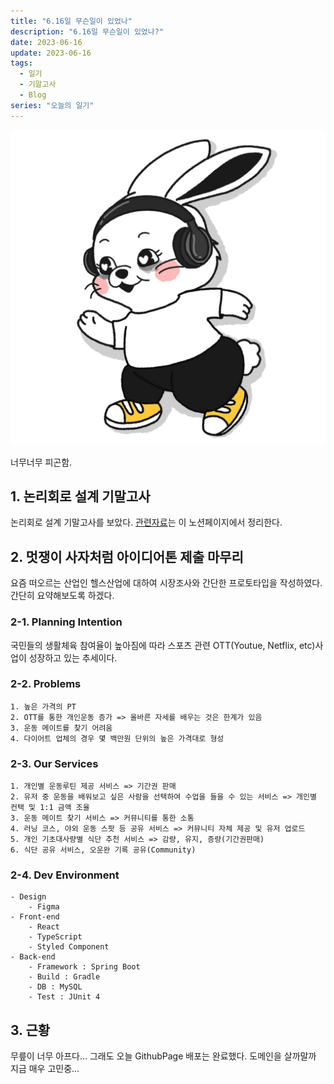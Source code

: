 ```yaml
---
title: "6.16일 무슨일이 있었나"
description: "6.16일 무슨일이 있었나?"
date: 2023-06-16
update: 2023-06-16
tags:
  - 일기
  - 기말고사
  - Blog
series: "오늘의 일기"
---
```


![오늘 상태](dev-jeans.jpg)

너무너무 피곤함.

## 1. 논리회로 설계 기말고사

논리회로 설계 기말고사를 보았다.
<span style="color:red; ">[관련자료](https://sleepy-rosehip-c39.notion.site/f3c1e3eac8e64f1688c718a67b93004b?pvs=4)</span>는 이 노션페이지에서 정리한다.

## 2. 멋쟁이 사자처럼 아이디어톤 제출 마무리

요즘 떠오르는 산업인 헬스산업에 대하여 시장조사와 간단한 프로토타입을 작성하였다. 간단히 요약해보도록 하겠다.

### 2-1. Planning Intention

국민들의 생활체육 참여율이 높아짐에 따라 스포츠 관련 OTT(Youtue, Netflix, etc)사업이 성장하고 있는 추세이다.

### 2-2. Problems

    1. 높은 가격의 PT
    2. OTT를 통한 개인운동 증가 => 올바른 자세를 배우는 것은 한계가 있음
    3. 운동 메이트를 찾기 어려움
    4. 다이어트 업체의 경우 몇 백만원 단위의 높은 가격대로 형성

### 2-3. Our Services

    1. 개인별 운동루틴 제공 서비스 => 기간권 판매
    2. 유저 중 운동을 배워보고 싶은 사람을 선택하여 수업을 들을 수 있는 서비스 => 개인별 컨택 및 1:1 금액 조율
    3. 운동 메이트 찾기 서비스 => 커뮤니티를 통한 소통
    4. 러닝 코스, 야외 운동 스팟 등 공유 서비스 => 커뮤니티 자체 제공 및 유저 업로드
    5. 개인 기초대사량별 식단 추천 서비스 => 감량, 유지, 증량(기간권판매)
    6. 식단 공유 서비스, 오운완 기록 공유(Community)

### 2-4. Dev Environment

    - Design
        - Figma
    - Front-end
        - React
        - TypeScript
        - Styled Component
    - Back-end
        - Framework : Spring Boot
        - Build : Gradle
        - DB : MySQL
        - Test : JUnit 4

## 3. 근황

무릎이 너무 아프다... 그래도 오늘 GithubPage 배포는 완료했다. 도메인을 살까말까 지금 매우 고민중...
